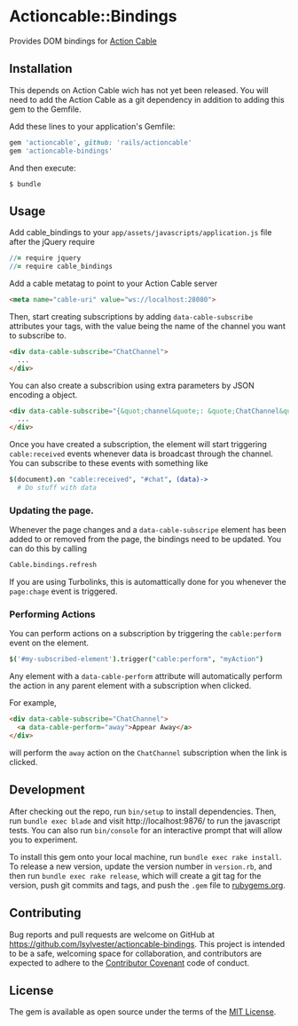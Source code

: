 # Actioncable::Bindings

Provides DOM bindings for [Action Cable](https://github.com/rails/actioncable) 

## Installation

This depends on Action Cable wich has not yet been released. You will need to add the Action Cable as a git dependency in addition to adding this gem to the Gemfile.

Add these lines to your application's Gemfile:

```ruby
gem 'actioncable', github: 'rails/actioncable'
gem 'actioncable-bindings'
```

And then execute:

    $ bundle

## Usage

Add cable_bindings to your `app/assets/javascripts/application.js` file after the jQuery require

```coffee
//= require jquery
//= require cable_bindings
```

Add a cable metatag to point to your Action Cable server

```html
<meta name="cable-uri" value="ws://localhost:28080">
```

Then, start creating subscriptions by adding `data-cable-subscribe` attributes your tags, with the value being the name of the channel you want to subscribe to.

```html
<div data-cable-subscribe="ChatChannel">
  ...
</div>
```

You can also create a subscribion using extra parameters by JSON encoding a object.

```html
<div data-cable-subscribe="{&quot;channel&quote;: &quote;ChatChannel&quote;, &quot;room&quote;: &quote;Best Room&quote;}">
  ...
</div>
```

Once you have created a subscription, the element will start triggering `cable:received` events whenever data is broadcast through the channel. You can subscribe to these events with something like

```coffee
$(document).on "cable:received", "#chat", (data)->
  # Do stuff with data
```

### Updating the page.

Whenever the page changes and a `data-cable-subscripe` element has been added to or removed from the page, the bindings need to be updated. You can do this by calling

```coffee
Cable.bindings.refresh
```

If you are using Turbolinks, this is automattically done for you whenever the `page:chage` event is triggered.

### Performing Actions

You can perform actions on a subscription by triggering the `cable:perform` event on the element.

```coffee
$('#my-subscribed-element').trigger("cable:perform", "myAction")
```

Any element with a `data-cable-perform` attribute will automatically perform the action in any parent element with a subscription when clicked.

For example,

```html
<div data-cable-subscribe="ChatChannel">
  <a data-cable-perform="away">Appear Away</a>
</div>
```

will perform the `away` action on the `ChatChannel` subscription when the link is clicked.

## Development

After checking out the repo, run `bin/setup` to install dependencies. Then, run `bundle exec blade` and visit http://localhost:9876/ to run the javascript tests. You can also run `bin/console` for an interactive prompt that will allow you to experiment.

To install this gem onto your local machine, run `bundle exec rake install`. To release a new version, update the version number in `version.rb`, and then run `bundle exec rake release`, which will create a git tag for the version, push git commits and tags, and push the `.gem` file to [rubygems.org](https://rubygems.org).

## Contributing

Bug reports and pull requests are welcome on GitHub at https://github.com/lsylvester/actioncable-bindings. This project is intended to be a safe, welcoming space for collaboration, and contributors are expected to adhere to the [Contributor Covenant](contributor-covenant.org) code of conduct.


## License

The gem is available as open source under the terms of the [MIT License](http://opensource.org/licenses/MIT).

